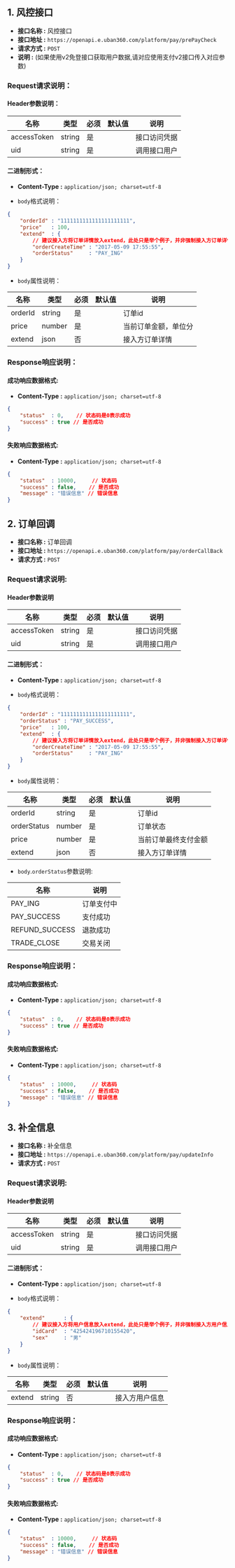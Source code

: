 ## 1. 风控接口
* __接口名称 :__ 风控接口
* __接口地址 :__ `https://openapi.e.uban360.com/platform/pay/prePayCheck`
* __请求方式 :__ `POST`
* __说明 :__ (如果使用v2免登接口获取用户数据,请对应使用支付v2接口传入对应参数)

### Request请求说明：

#### Header参数说明：

| 名称          | 类型     | 必须    | 默认值   | 说明       |
| ----------- | ------ | ------ | ------ | --------- |
| accessToken  | string  | 是      |         | 接口访问凭据 |
| uid          | string  | 是      |         | 调用接口用户 |

#### 二进制形式：

* __Content-Type :__ `application/json; charset=utf-8`

* `body`格式说明：

```json
{
    "orderId" : "1111111111111111111111",
    "price"   : 100,
    "extend"  : {
        // 建议接入方将订单详情放入extend，此处只是举个例子，并非强制接入方订单详情必须带有该参数或只带该参数
        "orderCreateTime" : "2017-05-09 17:55:55",
        "orderStatus"     : "PAY_ING"
    }
}
```

* `body`属性说明：

| 名称    | 类型     | 必须    | 默认值   | 说明                          |
| ------ | ------ | ------ | ------ | ------------------------- |
| orderId | string  | 是      |         | 订单id                        |
| price   | number  | 是      |         | 当前订单金额，单位分            |
| extend  | json    | 否      |         | 接入方订单详情                 |

### Response响应说明：

#### 成功响应数据格式:

* __Content-Type :__ `application/json; charset=utf-8`

```json
{
    "status"  : 0,    // 状态码是0表示成功
    "success" : true // 是否成功
}
```

#### 失败响应数据格式:

* __Content-Type :__ `application/json; charset=utf-8`

```json
{
    "status"  : 10000,     // 状态码
    "success" : false,    // 是否成功
    "message" : "错误信息" // 错误信息
}
```

## 2. 订单回调
* __接口名称 :__ 订单回调
* __接口地址 :__ `https://openapi.e.uban360.com/platform/pay/orderCallBack`
* __请求方式 :__ `POST`

### Request请求说明:

#### Header参数说明

| 名称          | 类型     | 必须    | 默认值   | 说明       |
| ----------- | ------ | ------ | ------ | --------- |
| accessToken  | string  | 是      |         | 接口访问凭据 |
| uid          | string  | 是      |         | 调用接口用户 |

#### 二进制形式：

* __Content-Type :__ `application/json; charset=utf-8`

* `body`格式说明：

```json
{
    "orderId" : "1111111111111111111111",
    "orderStatus" : "PAY_SUCCESS",
    "price"   : 100,
    "extend"  : {
        // 建议接入方将订单详情放入extend，此处只是举个例子，并非强制接入方订单详情必须带有该参数或只带该参数
        "orderCreateTime" : "2017-05-09 17:55:55",
        "orderStatus"     : "PAY_ING"
    }
}
```

* `body`属性说明：

| 名称            | 类型     | 必须    | 默认值   | 说明                |
| ------------- | ------ | ------ | ------ | ----------------- |
| orderId         | string  | 是      |         | 订单id              |
| orderStatus     | number  | 是      |         | 订单状态            |
| price           | number  | 是      |         | 当前订单最终支付金额  |
| extend          | json    | 否      |         | 接入方订单详情       |

* `body`.`orderStatus`参数说明:

| 名称           | 说明       |
| ------------ | -------- |
| PAY_ING        | 订单支付中 |
| PAY_SUCCESS    | 支付成功   |
| REFUND_SUCCESS | 退款成功   |
| TRADE_CLOSE    | 交易关闭   |

### Response响应说明：

#### 成功响应数据格式:

* __Content-Type :__ `application/json; charset=utf-8`

```json
{
    "status"  : 0,    // 状态码是0表示成功
    "success" : true // 是否成功
}
```

#### 失败响应数据格式:

* __Content-Type :__ `application/json; charset=utf-8`

```json
{
    "status"  : 10000,     // 状态码
    "success" : false,    // 是否成功
    "message" : "错误信息" // 错误信息
}
```

## 3. 补全信息
* __接口名称 :__ 补全信息
* __接口地址 :__ `https://openapi.e.uban360.com/platform/pay/updateInfo`
* __请求方式 :__ `POST`

### Request请求说明:

#### Header参数说明

| 名称          | 类型     | 必须    | 默认值   | 说明       |
| ----------- | ------ | ------ | ------ | --------- |
| accessToken  | string  | 是      |         | 接口访问凭据 |
| uid          | string  | 是      |         | 调用接口用户 |

#### 二进制形式：

* __Content-Type :__ `application/json; charset=utf-8`

* `body`格式说明：

```json
{
    "extend"      : {
        // 建议接入方将用户信息放入extend，此处只是举个例子，并非强制接入方用户信息必须带有该参数或只带该参数
        "idCard"  : "425424196710155420",
        "sex"     : "男"
    }
}
```

* `body`属性说明：

| 名称    | 类型     | 必须    | 默认值   | 说明                          |
| ------ | ------ | ------ | ------ | ------------------------- |
| extend  | string  | 否      |         | 接入方用户信息                 |

### Response响应说明：

#### 成功响应数据格式:

* __Content-Type :__ `application/json; charset=utf-8`

```json
{
    "status"  : 0,    // 状态码是0表示成功
    "success" : true // 是否成功
}
```

#### 失败响应数据格式:

* __Content-Type :__ `application/json; charset=utf-8`

```json
{
    "status"  : 10000,     // 状态码
    "success" : false,    // 是否成功
    "message" : "错误信息" // 错误信息
}
```
